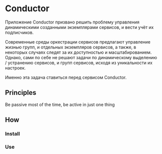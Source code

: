 Conductor
===

Приложение Conductor призвано решить проблему управления динамическими 
созданными экземплярами сервисов, и вести учёт их подписчиков.

Современные среды оркестрации сервисов предлагают управление жизнью групп, и 
отдельных экземпляров сервисов, а также, в некоторых случаях следят за их 
доступностью и масштабированием. Однако, сами по себе не решают задачи по 
динамическому выделению / устранению сервисов, и групп сервисов, исходя из 
уникальности их настроек.

Именно эта задача ставиться перед сервисом Conductor.

Principles
---

Be passive most of the time, be active in just one thing

How
---

### Install

### Use

